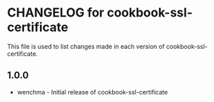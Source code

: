 CHANGELOG for cookbook-ssl-certificate
======================================

This file is used to list changes made in each version of cookbook-ssl-certificate.

1.0.0
-----
- wenchma - Initial release of cookbook-ssl-certificate
